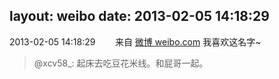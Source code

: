 layout: weibo
date: 2013-02-05 14:18:29
---
2013-02-05 14:18:29  &nbsp;&nbsp;&nbsp;&nbsp;&nbsp;&nbsp; 来自 <a href="http://weibo.com/" rel="nofollow">微博 weibo.com</a>
我喜欢这名字~
>  @xcv58_: 起床去吃豆花米线。和屁哥一起。 ​​​
